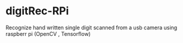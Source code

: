 # digitRec-RPi
Recognize hand written single digit scanned from a usb camera using raspberr pi (OpenCV , Tensorflow)
